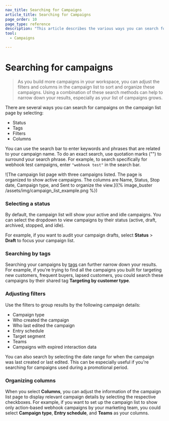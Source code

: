 ```yaml
---
nav_title: Searching for Campaigns
article_title: Searching for Campaigns
page_order: 10
page_type: reference
description: "This article describes the various ways you can search for campaigns on the campaign list page."
tool:
  - Campaigns

---
```


# Searching for campaigns

> As you build more campaigns in your workspace, you can adjust the filters and columns in the campaign list to sort and organize these campaigns. Using a combination of these search methods can help to narrow down your results, especially as your list of campaigns grows.

There are several ways you can search for campaigns on the campaign list page by selecting:

- Status
- Tags
- Filters
- Columns

You can use the search bar to enter keywords and phrases that are related to your campaign name. To do an exact search, use quotation marks ("") to surround your search phrase. For example, to search specifically for webhook test campaigns, enter `"webhook test"` in the search bar.

![The campaign list page with three campaigns listed. The page is organized to show active campaigns. The columns are Name, Status, Stop date, Campaign type, and Sent to organize the view.]({% image_buster /assets/img/campaign_list_example.png %})

### Selecting a status

By default, the campaign list will show your active and idle campaigns. You can select the dropdown to view campaigns by their status (active, draft, archived, stopped, and idle).

For example, if you want to audit your campaign drafts, select **Status** > **Draft** to focus your campaign list.

### Searching by tags

Searching your campaigns by [tags]({{site.baseurl}}/user_guide/administrative/app_settings/manage_app_group/tags/) can further narrow down your results. For example, if you're trying to find all the campaigns you built for targeting new customers, frequent buyers, lapsed customers, you could search these campaigns by their shared tag **Targeting by customer type**.

### Adjusting filters

Use the filters to group results by the following campaign details:

- Campaign type 
- Who created the campaign
- Who last edited the campaign
- Entry schedule
- Target segment
- Teams
- Campaigns with expired interaction data

You can also search by selecting the date range for when the campaign was last created or last edited. This can be especially useful if you're searching for campaigns used during a promotional period.

### Organizing columns

When you select **Columns**, you can adjust the information of the campaign list page to display relevant campaign details by selecting the respective checkboxes. For example, if  you want to set up the campaign list to show only action-based webhook campaigns by your marketing team, you could select **Campaign type**, **Entry schedule**, and **Teams** as your columns.
